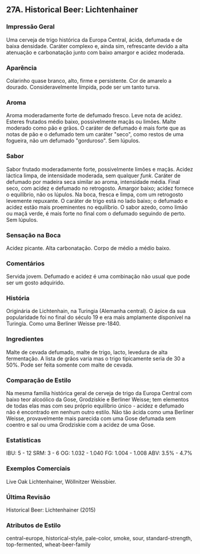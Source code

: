 ## 27A. Historical Beer: Lichtenhainer

### Impressão Geral

Uma cerveja de trigo histórica da Europa Central, ácida, defumada e de baixa densidade. Caráter complexo e, ainda sim, refrescante devido a alta atenuação e carbonatação junto com baixo amargor e acidez moderada.

### Aparência

Colarinho quase branco, alto, firme e persistente. Cor de amarelo a dourado. Consideravelmente límpida, pode ser um tanto turva.

### Aroma

Aroma moderadamente forte de defumado fresco. Leve nota de acidez. Esteres frutados médio baixo, possivelmente maçãs ou limões. Malte moderado como pão e grãos. O caráter de defumado é mais forte que as notas de pão e o defumado tem um caráter "seco", como restos de uma fogueira, não um defumado "gorduroso". Sem lúpulos.

### Sabor

Sabor frutado moderadamente forte, possivelmente limões e maçãs. Acidez láctica limpa, de intensidade moderada, sem qualquer *funk*. Caráter de defumado por madeira seca similar ao aroma, intensidade média. Final seco, com acidez e defumado no retrogosto. Amargor baixo; acidez fornece o equilíbrio, não os lúpulos. Na boca, fresca e limpa, com um retrogosto levemente repuxante. O caráter de trigo está no lado baixo; o defumado e acidez estão mais proeminentes no equilíbrio. O sabor azedo, como limão ou maçã verde, é mais forte no final com o defumado seguindo de perto. Sem lúpulos.

### Sensação na Boca

Acidez picante. Alta carbonatação. Corpo de médio a médio baixo.

### Comentários

Servida jovem. Defumado e acidez é uma combinação não usual que pode ser um gosto adquirido.

### História

Originária de Lichtenhain, na Turingia (Alemanha central). O ápice da sua popularidade foi no final do século 19 e era mais amplamente disponível na Turingia. Como uma Berliner Weisse pre-1840.

### Ingredientes

Malte de cevada defumado, malte de trigo, lacto, levedura de alta fermentação. A lista de grãos varia mas o trigo tipicamente seria de 30 a 50%. Pode ser feita somente com malte de cevada.

### Comparação de Estilo

Na mesma família histórica geral de cerveja de trigo da Europa Central com baixo teor alcoólico da Gose, Grodziskie e Berliner Weisse; tem elementos de todas elas mas com seu próprio equilíbrio único - acidez e defumado não é encontrado em nenhum outro estilo. Não tão ácida como uma Berliner Weisse, provavelmente mais parecida com uma Gose defumada sem coentro e sal ou uma Grodziskie com a acidez de uma Gose.

### Estatísticas

IBU: 5 - 12
SRM: 3 - 6
OG: 1.032 - 1.040
FG: 1.004 - 1.008
ABV: 3.5% - 4.7%

### Exemplos Comerciais

Live Oak Lichtenhainer, Wöllnitzer Weissbier.

### Última Revisão

Historical Beer: Lichtenhainer (2015)

### Atributos de Estilo

central-europe, historical-style, pale-color, smoke, sour, standard-strength, top-fermented, wheat-beer-family
